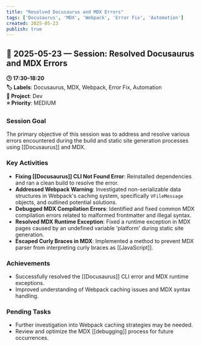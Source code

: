 ```yaml
---
title: "Resolved Docusaurus and MDX Errors"
tags: ['Docusaurus', 'MDX', 'Webpack', 'Error Fix', 'Automation']
created: 2025-05-23
publish: true
---
```


## 📅 2025-05-23 — Session: Resolved Docusaurus and MDX Errors

**🕒 17:30–18:20**  
**🏷️ Labels**: Docusaurus, MDX, Webpack, Error Fix, Automation  
**📂 Project**: Dev  
**⭐ Priority**: MEDIUM  


### Session Goal
The primary objective of this session was to address and resolve various errors encountered during the build and static site generation processes using [[Docusaurus]] and MDX.

### Key Activities
- **Fixing [[Docusaurus]] CLI Not Found Error**: Reinstalled dependencies and ran a clean build to resolve the error.
- **Addressed Webpack Warning**: Investigated non-serializable data structures in Webpack's caching system, specifically `VFileMessage` objects, and outlined potential solutions.
- **Debugged MDX Compilation Errors**: Identified and fixed common MDX compilation errors related to malformed frontmatter and illegal syntax.
- **Resolved MDX Runtime Exception**: Fixed a runtime exception in MDX pages caused by an undefined variable 'platform' during static site generation.
- **Escaped Curly Braces in MDX**: Implemented a method to prevent MDX parser from interpreting curly braces as [[JavaScript]].

### Achievements
- Successfully resolved the [[Docusaurus]] CLI error and MDX runtime exceptions.
- Improved understanding of Webpack caching issues and MDX syntax handling.

### Pending Tasks
- Further investigation into Webpack caching strategies may be needed.
- Review and optimize the MDX [[debugging]] process for future occurrences.

